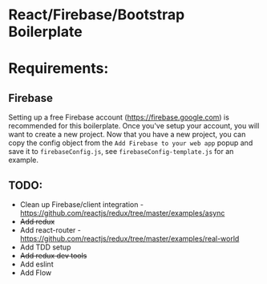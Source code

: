 React/Firebase/Bootstrap Boilerplate
====================================

Requirements:
=============

## Firebase
Setting up a free Firebase account (https://firebase.google.com) is recommended for this boilerplate. Once you've setup your account, you will want to create a new project. Now that you have a new project, you can copy the config object from the `Add Firebase to your web app` popup and save it to `firebaseConfig.js`, see `firebaseConfig-template.js` for an example.

## TODO:

* Clean up Firebase/client integration - https://github.com/reactjs/redux/tree/master/examples/async
* ~~Add redux~~
* Add react-router - https://github.com/reactjs/redux/tree/master/examples/real-world
* Add TDD setup
* ~~Add redux dev tools~~
* Add eslint
* Add Flow
